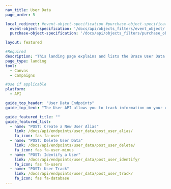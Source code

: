 ```yaml
---
nav_title: User Data
page_order: 5

local_redirect: #event-object-specification #purchase-object-specification
  event-object-specification: '/docs/api/objects_filters/event_object/'
  purchase-object-specification: '/docs/api/objects_filters/purchase_object/'

layout: featured

#Required
description: "This landing page explains and lists the Braze User Data Endpoints."
page_type: landing
tool:
  - Canvas
  - Campaigns

#Use if applicable
platform:
  - API

guide_top_header: "User Data Endpoints"
guide_top_text: "The User API allows you to track information on your users by logging data about your users that comes from outside your mobile app. You can also use this API to delete users for testing or other purposes. <br> <br> All API endpoints have a data payload limit of 4MB. Attempts to post more data than 4MB will fail with an HTTP 413 Request Entity Too Large. <br> <br> The examples below contain the URL https://rest.iad-01.braze.com, but some customers will need to use a different endpoint URL, for example if you are hosted in Braze's EU data center or have a dedicated Braze installation. Your Success Manager will inform you if you should use a different endpoint URL."

guide_featured_title: ""
guide_featured_list:
  - name: "POST: Create a New User Alias"
    link: /docs/api/endpoints/user_data/post_user_alias/
    fa_icon: fas fa-user
  - name: "POST: Delete User Data"
    link: /docs/api/endpoints/user_data/post_user_delete/
    fa_icon: fas fa-user-minus
  - name: "POST: Identify a User"
    link: /docs/api/endpoints/user_data/post_user_identify/
    fa_icon: fas fa-users
  - name: "POST: User Track"
    link: /docs/api/endpoints/user_data/post_user_track/
    fa_icon: fas fa-database
---
```


<br>
<br>
